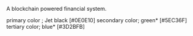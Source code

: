 A blockchain powered financial system.

primary color ; Jet black [#0E0E10] 
secondary color; green* [#5EC36F] 
tertiary color; blue* [#3D2BFB]
